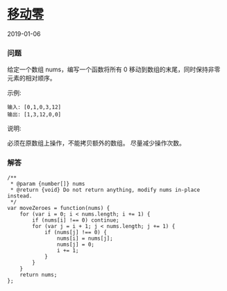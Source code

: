 # [移动零](https://leetcode-cn.com/problems/move-zeroes)
2019-01-06
### 问题

给定一个数组 nums，编写一个函数将所有 0 移动到数组的末尾，同时保持非零元素的相对顺序。

示例:

```
输入: [0,1,0,3,12]
输出: [1,3,12,0,0]
```
说明:

必须在原数组上操作，不能拷贝额外的数组。
尽量减少操作次数。

### 解答

```
/**
 * @param {number[]} nums
 * @return {void} Do not return anything, modify nums in-place instead.
 */
var moveZeroes = function(nums) {
    for (var i = 0; i < nums.length; i += 1) {
        if (nums[i] !== 0) continue;
        for (var j = i + 1; j < nums.length; j += 1) {
            if (nums[j] !== 0) {
                nums[i] = nums[j];
                nums[j] = 0;
                i += 1;
            }
        }
    }
    return nums;
};
```